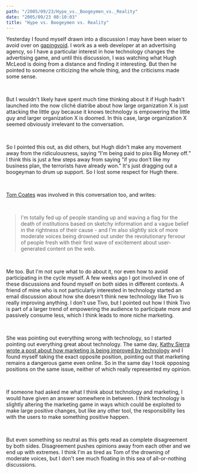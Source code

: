 ```yaml
---
path: "/2005/09/23/Hype_vs._Boogeymen_vs._Reality" 
date: "2005/09/23 08:10:03" 
title: "Hype vs. Boogeymen vs. Reality" 
---
```

<p>Yesterday I found myself drawn into a discussion I may have been wiser to avoid over on <a href="http://www.gapingvoid.com/Moveable_Type/archives/001949.html">gapingvoid</a>. I work as a web developer at an advertising agency, so I have a particular interest in how technology changes the advertising game, and until this discussion, I was watching what Hugh McLeod is doing from a distance and finding it interesting. But then he pointed to someone criticizing the whole thing, and the criticisms made some sense.</p><br><p>But I wouldn't likely have spent much time thinking about it if Hugh hadn't launched into the now clich&#233; diatribe about how large organization X is just attacking the little guy because it knows technology is empowering the little guy and larger organization X is doomed. In this case, large organization X seemed obviously irrelevant to the conversation.</p><br><p>So I pointed this out, as did others, but Hugh didn't make any movement away from the ridiculousness, saying <q>I'm being paid to piss Big Money off.</q> I think this is just a few steps away from saying "if you don't like my business plan, the terrorists have already won." It's just dragging out a boogeyman to drum up support. So I lost some respect for Hugh there.</p><br><p><a href="http://www.plasticbag.org/archives/2005/09/a_response_to_the_rhetoric_of_weblog_marketing.shtml">Tom Coates</a> was involved in this conversation too, and writes:</p><br><blockquote><p>I'm totally fed up of people standing up and waving a flag for the death of institutions based on sketchy information and a vague belief in the rightness of their cause - and I'm also slightly sick of more moderate voices being drowned out under the revolutionary fervour of people fresh with their first wave of excitement about user-generated content on the web.</p></blockquote><br><p>Me too. But I'm not sure what to do about it, nor even how to avoid participating in the cycle myself. A few weeks ago I got involved in one of these discussions and found myself on both sides in different contexts. A friend of mine who is not particularly interested in technology started an email discussion about how she doesn't think new technology like Tivo is really improving anything. I don't use Tivo, but I pointed out how I think Tivo is part of a larger trend of empowering the audience to participate more and passively consume less, which I think leads to more niche marketing.</p><br><p>She was pointing out everything wrong with technology, so I started pointing out everything great about technology. The same day, <a href="http://headrush.typepad.com/creating_passionate_users/">Kathy Sierra wrote a post about how marketing is being improved by technology</a> and I found myself taking the exact opposite position, pointing out that marketing remains a dangerous game even online. So in the same day I took opposing positions on the same issue, neither of which really represented my opinion.</p><br><p>If someone had asked me what I think about technology and marketing, I would have given an answer somewhere in between. I think technology is slightly altering the marketing game in ways which could be exploited to make large positive changes, but like any other tool, the responsibility lies with the users to make something positive happen.</p><br><p>But even something so neutral as this gets read as complete disagreement by both sides. Disagreement pushes opinions away from each other and we end up with extremes. I think I'm as tired as Tom of the drowning of moderate voices, but I don't see much floating in this sea of all-or-nothing discussions.</p>